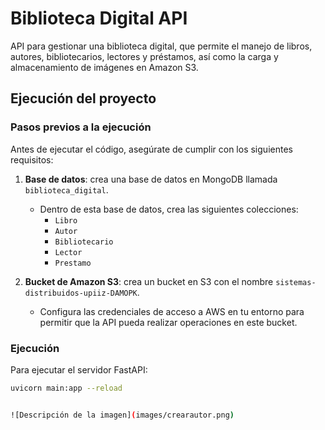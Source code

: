 # Biblioteca Digital API

API para gestionar una biblioteca digital, que permite el manejo de libros, autores, bibliotecarios, lectores y préstamos, así como la carga y almacenamiento de imágenes en Amazon S3.

## Ejecución del proyecto

### Pasos previos a la ejecución

Antes de ejecutar el código, asegúrate de cumplir con los siguientes requisitos:

1. **Base de datos**: crea una base de datos en MongoDB llamada `biblioteca_digital`.
   - Dentro de esta base de datos, crea las siguientes colecciones:
     - `Libro`
     - `Autor`
     - `Bibliotecario`
     - `Lector`
     - `Prestamo`

2. **Bucket de Amazon S3**: crea un bucket en S3 con el nombre `sistemas-distribuidos-upiiz-DAMOPK`.
   - Configura las credenciales de acceso a AWS en tu entorno para permitir que la API pueda realizar operaciones en este bucket.

### Ejecución

Para ejecutar el servidor FastAPI:

```bash
uvicorn main:app --reload


![Descripción de la imagen](images/crearautor.png)
